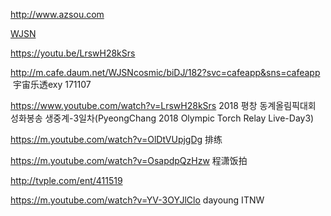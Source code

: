 http://www.azsou.com

[WJSN](http://www.naver.com)

https://youtu.be/LrswH28kSrs

http://m.cafe.daum.net/WJSNcosmic/biDJ/182?svc=cafeapp&sns=cafeapp  宇宙乐透exy 171107

https://www.youtube.com/watch?v=LrswH28kSrs 2018 평창 동계올림픽대회 성화봉송 생중계-3일차(PyeongChang 2018 Olympic Torch Relay Live-Day3)


https://m.youtube.com/watch?v=OlDtVUpjgDg 排练

https://m.youtube.com/watch?v=OsapdpQzHzw 程潇饭拍

http://tvple.com/ent/411519

https://m.youtube.com/watch?v=YV-3OYJlClo dayoung ITNW


